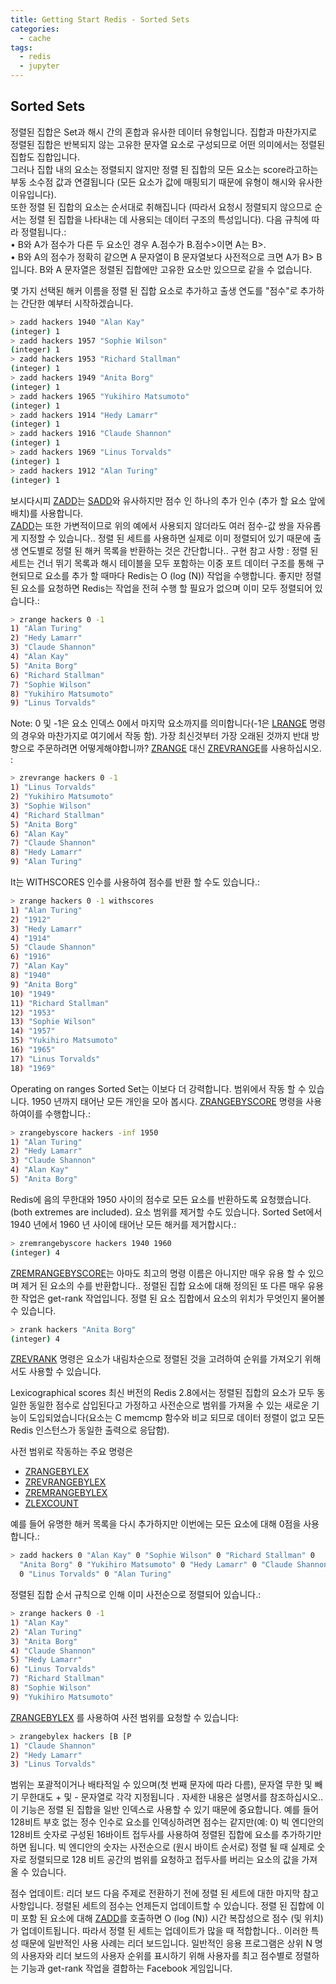 ```yaml
---
title: Getting Start Redis - Sorted Sets
categories:
  - cache 
tags:
  - redis
  - jupyter
---
```


## Sorted Sets
정렬된 집합은 Set과 해시 간의 혼합과 유사한 데이터 유형입니다. 집합과 마찬가지로 정렬된 집합은 반복되지 않는 고유한 문자열 요소로 구성되므로 어떤 의미에서는 정렬된 집합도 집합입니다.  
그러나 집합 내의 요소는 정렬되지 않지만 정렬 된 집합의 모든 요소는 score라고하는 부동 소수점 값과 연결됩니다  (모든 요소가 값에 매핑되기 때문에 유형이 해시와 유사한 이유입니다).  
또한 정렬 된 집합의 요소는 순서대로 취해집니다 (따라서 요청시 정렬되지 않으므로 순서는 정렬 된 집합을 나타내는 데 사용되는 데이터 구조의 특성입니다). 다음 규칙에 따라 정렬됩니다.:  
•	B와 A가 점수가 다른 두 요소인 경우 A.점수가 B.점수>이면 A는 B>.  
•	B와 A의 점수가 정확히 같으면 A 문자열이 B 문자열보다 사전적으로 크면 A가 B> B입니다. B와 A 문자열은 정렬된 집합에만 고유한 요소만 있으므로 같을 수 없습니다.  

몇 가지 선택된 해커 이름을 정렬 된 집합 요소로 추가하고 출생 연도를 "점수"로 추가하는 간단한 예부터 시작하겠습니다.
```bash
> zadd hackers 1940 "Alan Kay"
(integer) 1
> zadd hackers 1957 "Sophie Wilson"
(integer) 1
> zadd hackers 1953 "Richard Stallman"
(integer) 1
> zadd hackers 1949 "Anita Borg"
(integer) 1
> zadd hackers 1965 "Yukihiro Matsumoto"
(integer) 1
> zadd hackers 1914 "Hedy Lamarr"
(integer) 1
> zadd hackers 1916 "Claude Shannon"
(integer) 1
> zadd hackers 1969 "Linus Torvalds"
(integer) 1
> zadd hackers 1912 "Alan Turing"
(integer) 1
```
보시다시피 [ZADD](https://redis.io/commands/zadd)는 [SADD](https://redis.io/commands/sadd)와 유사하지만 점수 인 하나의 추가 인수 (추가 할 요소 앞에 배치)를 사용합니다.  
[ZADD](https://redis.io/commands/zadd)는 또한 가변적이므로 위의 예에서 사용되지 않더라도 여러 점수-값 쌍을 자유롭게 지정할 수 있습니다..
정렬 된 세트를 사용하면 실제로 이미 정렬되어 있기 때문에 출생 연도별로 정렬 된 해커 목록을 반환하는 것은 간단합니다..
구현 참고 사항 : 정렬 된 세트는 건너 뛰기 목록과 해시 테이블을 모두 포함하는 이중 포트 데이터 구조를 통해 구현되므로 요소를 추가 할 때마다 Redis는 O (log (N)) 작업을 수행합니다. 좋지만 정렬 된 요소를 요청하면 Redis는 작업을 전혀 수행 할 필요가 없으며 이미 모두 정렬되어 있습니다.:
```bash
> zrange hackers 0 -1
1) "Alan Turing"
2) "Hedy Lamarr"
3) "Claude Shannon"
4) "Alan Kay"
5) "Anita Borg"
6) "Richard Stallman"
7) "Sophie Wilson"
8) "Yukihiro Matsumoto"
9) "Linus Torvalds"
```
Note: 0 및 -1은 요소 인덱스 0에서 마지막 요소까지를 의미합니다(-1은 [LRANGE](https://redis.io/commands/lrange) 명령의 경우와 마찬가지로 여기에서 작동  함).
가장 최신것부터 가장 오래된 것까지 반대 방향으로 주문하려면 어떻게해야합니까? [ZRANGE](https://redis.io/commands/zrange) 대신 [ZREVRANGE](https://redis.io/commands/zrevrange)를 사용하십시오. :
```bash
> zrevrange hackers 0 -1
1) "Linus Torvalds"
2) "Yukihiro Matsumoto"
3) "Sophie Wilson"
4) "Richard Stallman"
5) "Anita Borg"
6) "Alan Kay"
7) "Claude Shannon"
8) "Hedy Lamarr"
9) "Alan Turing"
```
It는 WITHSCORES 인수를 사용하여 점수를 반환 할 수도 있습니다.:
```bash
> zrange hackers 0 -1 withscores
1) "Alan Turing"
2) "1912"
3) "Hedy Lamarr"
4) "1914"
5) "Claude Shannon"
6) "1916"
7) "Alan Kay"
8) "1940"
9) "Anita Borg"
10) "1949"
11) "Richard Stallman"
12) "1953"
13) "Sophie Wilson"
14) "1957"
15) "Yukihiro Matsumoto"
16) "1965"
17) "Linus Torvalds"
18) "1969"
```
Operating on ranges
Sorted Set는 이보다 더 강력합니다. 범위에서 작동 할 수 있습니다. 1950 년까지 태어난 모든 개인을 모아 봅시다. [ZRANGEBYSCORE](https://redis.io/commands/zrangebyscore) 명령을 사용하여이를 수행합니다.:
```bash
> zrangebyscore hackers -inf 1950
1) "Alan Turing"
2) "Hedy Lamarr"
3) "Claude Shannon"
4) "Alan Kay"
5) "Anita Borg"
```
Redis에 음의 무한대와 1950 사이의 점수로 모든 요소를 반환하도록 요청했습니다. (both extremes are included).
요소 범위를 제거할 수도 있습니다. Sorted Set에서 1940 년에서 1960 년 사이에 태어난 모든 해커를 제거합시다.:
```bash
> zremrangebyscore hackers 1940 1960
(integer) 4
```
 [ZREMRANGEBYSCORE](https://redis.io/commands/zremrangebyscore)는 아마도 최고의 명령 이름은 아니지만 매우 유용 할 수 있으며 제거 된 요소의 수를 반환합니다..
정렬된 집합 요소에 대해 정의된 또 다른 매우 유용한 작업은 get-rank 작업입니다. 정렬 된 요소 집합에서 요소의 위치가 무엇인지 물어볼 수 있습니다.
```bash
> zrank hackers "Anita Borg"
(integer) 4
```
[ZREVRANK](https://redis.io/commands/zrevrank) 명령은 요소가 내림차순으로 정렬된 것을 고려하여 순위를 가져오기 위해서도 사용할 수 있습니다.

Lexicographical scores
최신 버전의 Redis 2.8에서는 정렬된 집합의 요소가 모두 동일한 동일한 점수로 삽입된다고 가정하고 사전순으로 범위를 가져올 수 있는 새로운 기능이 도입되었습니다(요소는 C memcmp 함수와 비교  되므로 데이터 정렬이 없고 모든 Redis 인스턴스가 동일한 출력으로 응답함).

사전 범위로 작동하는 주요 명령은  
- [ZRANGEBYLEX](https://redis.io/commands/zrangebylex)  
- [ZREVRANGEBYLEX](https://redis.io/commands/zrevrangebylex)  
- [ZREMRANGEBYLEX](https://redis.io/commands/zremrangebylex)    
- [ZLEXCOUNT](https://redis.io/commands/zlexcount)  

예를 들어 유명한 해커 목록을 다시 추가하지만 이번에는 모든 요소에 대해 0점을 사용합니다.:
```bash
> zadd hackers 0 "Alan Kay" 0 "Sophie Wilson" 0 "Richard Stallman" 0
  "Anita Borg" 0 "Yukihiro Matsumoto" 0 "Hedy Lamarr" 0 "Claude Shannon"
  0 "Linus Torvalds" 0 "Alan Turing"
```
정렬된 집합 순서 규칙으로 인해 이미 사전순으로 정렬되어 있습니다.:
```bash
> zrange hackers 0 -1
1) "Alan Kay"
2) "Alan Turing"
3) "Anita Borg"
4) "Claude Shannon"
5) "Hedy Lamarr"
6) "Linus Torvalds"
7) "Richard Stallman"
8) "Sophie Wilson"
9) "Yukihiro Matsumoto"
```
[ZRANGEBYLEX](https://redis.io/commands/zrangebylex) 를 사용하여  사전 범위를 요청할 수 있습니다:
```bash
> zrangebylex hackers [B [P
1) "Claude Shannon"
2) "Hedy Lamarr"
3) "Linus Torvalds"
```
범위는 포괄적이거나 배타적일 수 있으며(첫 번째 문자에 따라 다름), 문자열 무한 및 빼기 무한대도 + 및 - 문자열로 각각 지정됩니다  . 자세한 내용은 설명서를 참조하십시오..
이 기능은 정렬 된 집합을 일반 인덱스로 사용할 수 있기 때문에 중요합니다. 예를 들어 128비트 부호 없는 정수 인수로 요소를 인덱싱하려면 점수는 같지만(예: 0) 빅 엔디안의 128비트 숫자로 구성된 16바이트 접두사를 사용하여 정렬된 집합에 요소를 추가하기만 하면 됩니다. 빅 엔디안의 숫자는 사전순으로 (원시 바이트 순서로) 정렬 될 때 실제로 숫자로 정렬되므로 128 비트 공간의 범위를 요청하고 접두사를 버리는 요소의 값을 가져올 수 있습니다.

점수 업데이트: 리더 보드
다음 주제로 전환하기 전에 정렬 된 세트에 대한 마지막 참고 사항입니다. 정렬된 세트의 점수는 언제든지 업데이트할 수 있습니다.  정렬 된 집합에 이미 포함 된 요소에 대해 [ZADD](https://redis.io/commands/zadd)를 호출하면 O (log (N)) 시간 복잡성으로 점수 (및 위치)가 업데이트됩니다. 따라서 정렬 된 세트는 업데이트가 많을 때 적합합니다..
이러한 특성 때문에 일반적인 사용 사례는 리더 보드입니다. 일반적인 응용 프로그램은 상위 N 명의 사용자와 리더 보드의 사용자 순위를 표시하기 위해 사용자를 최고 점수별로 정렬하는 기능과 get-rank 작업을 결합하는 Facebook 게임입니다. 
